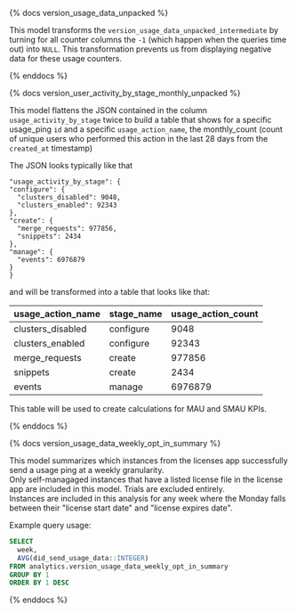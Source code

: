 {% docs version_usage_data_unpacked %}

This model transforms the `version_usage_data_unpacked_intermediate` by turning for all counter columns the `-1` (which happen when the queries time out) into `NULL`. This transformation prevents us from displaying negative data for these usage counters.  

{% enddocs %}

{% docs version_user_activity_by_stage_monthly_unpacked %}

This model flattens the JSON contained in the column `usage_activity_by_stage` twice to build a table that shows for a specific usage_ping `id` and a specific `usage_action_name`, the monthly_count (count of unique users who performed this action in the last 28 days from the `created_at` timestamp)

The JSON looks typically like that

```
"usage_activity_by_stage": {
"configure": {
  "clusters_disabled": 9048,
  "clusters_enabled": 92343
},
"create": {
  "merge_requests": 977856,
  "snippets": 2434
},
"manage": {
  "events": 6976879
}
}
```

and will be transformed into a table that looks like that:

| usage_action_name  | stage_name | usage_action_count|
|--------------------|-----------|---------|
| clusters\_disabled | configure | 9048    |
| clusters\_enabled  | configure | 92343   |
| merge\_requests    | create    | 977856  |
| snippets           | create    | 2434    |
| events             | manage    | 6976879 |


This table will be used to create calculations for MAU and SMAU KPIs.

{% enddocs %}

{% docs version_usage_data_weekly_opt_in_summary %}

This model summarizes which instances from the licenses app successfully send a usage ping at a weekly granularity.  
Only self-managaged instances that have a listed license file in the license app are included in this model. Trials are excluded entirely.  
Instances are included in this analysis for any week where the Monday falls between their "license start date" and "license expires date".  

Example query usage:
```sql
SELECT
  week,
  AVG(did_send_usage_data::INTEGER)
FROM analytics.version_usage_data_weekly_opt_in_summary
GROUP BY 1
ORDER BY 1 DESC
```

{% enddocs %}
